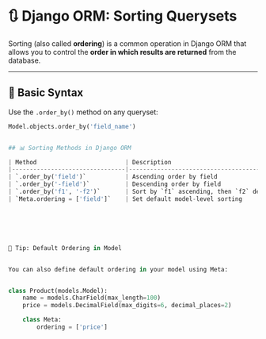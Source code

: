 # 🔃 Django ORM: Sorting Querysets

Sorting (also called **ordering**) is a common operation in Django ORM that allows you to control the **order in which results are returned** from the database.

---

## 🧱 Basic Syntax

Use the `.order_by()` method on any queryset:

```python
Model.objects.order_by('field_name')


## 📊 Sorting Methods in Django ORM

| Method                         | Description                          |
|--------------------------------|--------------------------------------|
| `.order_by('field')`           | Ascending order by field             |
| `.order_by('-field')`          | Descending order by field            |
| `.order_by('f1', '-f2')`       | Sort by `f1` ascending, then `f2` descending |
| `Meta.ordering = ['field']`    | Set default model-level sorting      |






📌 Tip: Default Ordering in Model


You can also define default ordering in your model using Meta:


class Product(models.Model):
    name = models.CharField(max_length=100)
    price = models.DecimalField(max_digits=6, decimal_places=2)

    class Meta:
        ordering = ['price'] 